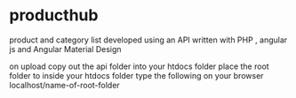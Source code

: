 # producthub
product and category list developed using an API written with PHP , angular js and Angular Material Design

on upload copy out the api folder into your htdocs folder
place the root folder to inside your htdocs folder
type the following on your browser 
localhost/name-of-root-folder
